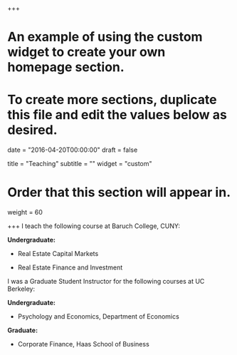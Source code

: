 +++
# An example of using the custom widget to create your own homepage section.
# To create more sections, duplicate this file and edit the values below as desired.

date = "2016-04-20T00:00:00"
draft = false

title = "Teaching"
subtitle = ""
widget = "custom"

# Order that this section will appear in.
weight = 60

+++
I teach the following course at Baruch College, CUNY:

**Undergraduate:**

- Real Estate Capital Markets

- Real Estate Finance and Investment

I was a Graduate Student Instructor for the following courses at UC Berkeley:

**Undergraduate:**

- Psychology and Economics, Department of Economics

**Graduate:**

- Corporate Finance, Haas School of Business